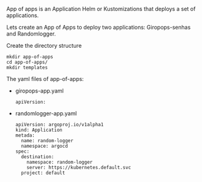 App of apps is an Application Helm or Kustomizations that deploys a set of applications.

Lets create an App of Apps to deploy two applications: Giropops-senhas and Randomlogger.

Create the directory structure 
```
mkdir app-of-apps
cd app-of-apps/
mkdir templates
```
The yaml files of app-of-apps:
- giropops-app.yaml
  ```
  apiVersion: 
  ```
- randomlogger-app.yaml
  ```
  apiVersion: argoproj.io/v1alpha1
  kind: Application
  metada:
    name: random-logger
    namespace: argocd
  spec:
    destination:
      namespace: random-logger
      server: https://kubernetes.default.svc
    project: default    
  ```
